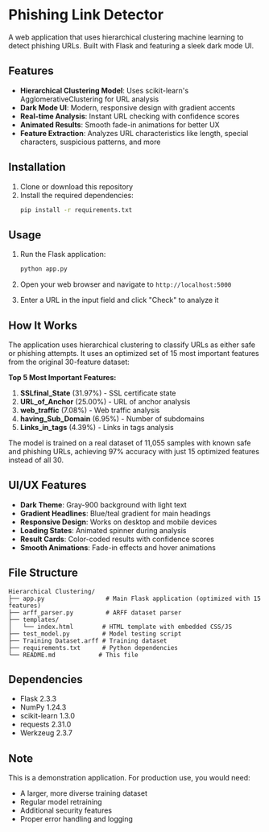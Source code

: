 # Phishing Link Detector

A web application that uses hierarchical clustering machine learning to detect phishing URLs. Built with Flask and featuring a sleek dark mode UI.

## Features

- **Hierarchical Clustering Model**: Uses scikit-learn's AgglomerativeClustering for URL analysis
- **Dark Mode UI**: Modern, responsive design with gradient accents
- **Real-time Analysis**: Instant URL checking with confidence scores
- **Animated Results**: Smooth fade-in animations for better UX
- **Feature Extraction**: Analyzes URL characteristics like length, special characters, suspicious patterns, and more

## Installation

1. Clone or download this repository
2. Install the required dependencies:
   ```bash
   pip install -r requirements.txt
   ```

## Usage

1. Run the Flask application:
   ```bash
   python app.py
   ```

2. Open your web browser and navigate to `http://localhost:5000`

3. Enter a URL in the input field and click "Check" to analyze it

## How It Works

The application uses hierarchical clustering to classify URLs as either safe or phishing attempts. It uses an optimized set of 15 most important features from the original 30-feature dataset:

**Top 5 Most Important Features:**
1. **SSLfinal_State** (31.97%) - SSL certificate state
2. **URL_of_Anchor** (25.00%) - URL of anchor analysis  
3. **web_traffic** (7.08%) - Web traffic analysis
4. **having_Sub_Domain** (6.95%) - Number of subdomains
5. **Links_in_tags** (4.39%) - Links in tags analysis

The model is trained on a real dataset of 11,055 samples with known safe and phishing URLs, achieving 97% accuracy with just 15 optimized features instead of all 30.

## UI/UX Features

- **Dark Theme**: Gray-900 background with light text
- **Gradient Headlines**: Blue/teal gradient for main headings
- **Responsive Design**: Works on desktop and mobile devices
- **Loading States**: Animated spinner during analysis
- **Result Cards**: Color-coded results with confidence scores
- **Smooth Animations**: Fade-in effects and hover animations

## File Structure

```
Hierarchical Clustering/
├── app.py                 # Main Flask application (optimized with 15 features)
├── arff_parser.py         # ARFF dataset parser
├── templates/
│   └── index.html        # HTML template with embedded CSS/JS
├── test_model.py         # Model testing script
├── Training Dataset.arff # Training dataset
├── requirements.txt      # Python dependencies
└── README.md            # This file
```

## Dependencies

- Flask 2.3.3
- NumPy 1.24.3
- scikit-learn 1.3.0
- requests 2.31.0
- Werkzeug 2.3.7

## Note

This is a demonstration application. For production use, you would need:
- A larger, more diverse training dataset
- Regular model retraining
- Additional security features
- Proper error handling and logging

